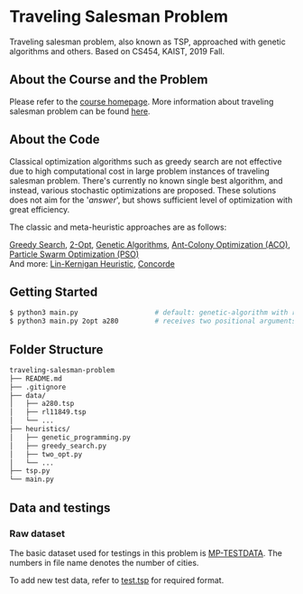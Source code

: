 # Traveling Salesman Problem

Traveling salesman problem, also known as TSP, approached with genetic algorithms and others. Based on CS454, KAIST, 2019 Fall.

## About the Course and the Problem

Please refer to the [course homepage](https://coinse.kaist.ac.kr/teaching/2019/cs454/).
More information about traveling salesman problem can be found [here](https://en.wikipedia.org/wiki/Travelling_salesman_problem).

## About the Code

Classical optimization algorithms such as greedy search are not effective due to high computational cost in large problem instances of traveling salesman problem. There's currently no known single best algorithm, and instead, various stochastic optimizations are proposed. These solutions does not aim for the '*answer*', but shows sufficient level of optimization with great efficiency.

The classic and meta-heuristic approaches are as follows:

[Greedy Search](https://en.wikipedia.org/wiki/Greedy_algorithm), [2-Opt](https://en.wikipedia.org/wiki/2-opt), [Genetic Algorithms](https://towardsdatascience.com/introduction-to-genetic-algorithms-including-example-code-e396e98d8bf3), [Ant-Colony Optimization (ACO)](http://www.scholarpedia.org/article/Ant_colony_optimization), [Particle Swarm Optimization (PSO)](https://en.wikipedia.org/wiki/Particle_swarm_optimization)  
And more: [Lin-Kernigan Heuristic](http://www.akira.ruc.dk/~keld/research/LKH/), [Concorde](http://www.math.uwaterloo.ca/tsp/concorde/gui/gui.htm)

## Getting Started

```sh
$ python3 main.py                   # default: genetic-algorithm with rl11849
$ python3 main.py 2opt a280         # receives two positional arguments of method and data
```

## Folder Structure

```sh
traveling-salesman-problem
├── README.md
├── .gitignore
├── data/
│   ├── a280.tsp
│   ├── rl11849.tsp
│   └── ...
├── heuristics/
│   ├── genetic_programming.py
│   ├── greedy_search.py
│   ├── two_opt.py
│   └── ...
├── tsp.py
└── main.py
```

## Data and testings

### Raw dataset

The basic dataset used for testings in this problem is [MP-TESTDATA](http://elib.zib.de/pub/mp-testdata/tsp/tsplib/tsp/index.html). The numbers in file name denotes the number of cities.

To add new test data, refer to [test.tsp](https://github.com/colorsquare/traveling-salesman-problem/blob/main/data/test.tsp) for required format.
